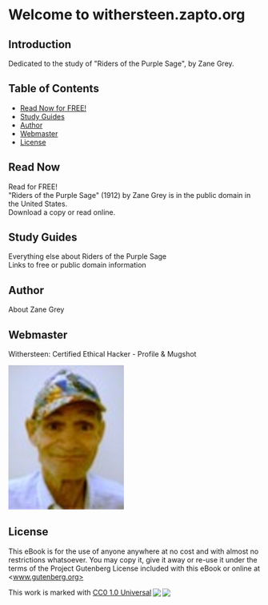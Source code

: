 # Welcome to withersteen.zapto.org

## Introduction

Dedicated to the study of "Riders of the Purple Sage", by Zane Grey.

## Table of Contents

- [Read Now for FREE!](#read-now)
- [Study Guides](#study-guides)
- [Author](#author)
- [Webmaster](#webmaster)
- [License](#license)

## Read Now  

Read for FREE!  
"Riders of the Purple Sage" (1912) by Zane Grey is in the public domain in the United States.  
Download a copy or read online.  

## Study Guides

Everything else about Riders of the Purple Sage  
Links to free or public domain information

## Author  

About Zane Grey  

## Webmaster

Withersteen: Certified Ethical Hacker - Profile & Mugshot  

![image info](./images/withersteen-mugshot.jpg)

## License

This eBook is for the use of anyone anywhere at no cost and with almost no restrictions whatsoever. You may copy it, give it away or re-use it under the terms of the Project Gutenberg License included with this eBook or online at <www.gutenberg.org>

<p xmlns:cc="http://creativecommons.org/ns#" >This work is marked with <a href="http://creativecommons.org/publicdomain/zero/1.0?ref=chooser-v1" target="_blank" rel="license noopener noreferrer" style="display:inline-block;">CC0 1.0 Universal<img style="height:22px!important;margin-left:3px;vertical-align:text-bottom;" src="https://mirrors.creativecommons.org/presskit/icons/cc.svg?ref=chooser-v1"><img style="height:22px!important;margin-left:3px;vertical-align:text-bottom;" src="https://mirrors.creativecommons.org/presskit/icons/zero.svg?ref=chooser-v1"></a></p>
